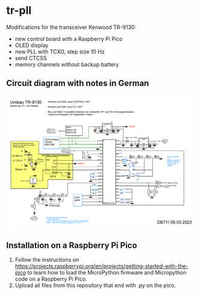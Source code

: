 # tr-pll
Modifications for the transceiver Kenwood TR-9130:
* new control board with a Raspberry Pi Pico
* OLED display
* new PLL with TCXO, step size 10 Hz
* send CTCSS
* memory channels without backup battery

## Circuit diagram with notes in German
![circuit](circuit.png)

## Installation on a Raspberry Pi Pico
1. Follow the instructions on https://projects.raspberrypi.org/en/projects/getting-started-with-the-pico to learn how to load the MicroPython firmware and Micropython code on a Raspberry Pi Pico.
2. Upload all files from this repository that end with .py on the pico.
